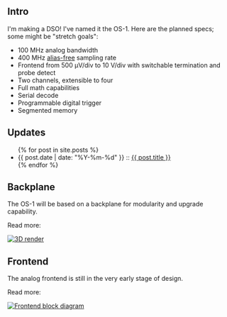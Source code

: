---
---
## Intro
I'm making a DSO! I've named it the OS-1. Here are the planned specs; some
might be "stretch goals":

* 100 MHz analog bandwidth
* 400 MHz [alias-free](aliasfree.html) sampling rate
* Frontend from 500 µV/div to 10 V/div with switchable termination and probe detect
* Two channels, extensible to four
* Full math capabilities
* Serial decode
* Programmable digital trigger
* Segmented memory

## Updates
<ul>
  {% for post in site.posts %}
    <li>
        {{ post.date | date: "%Y-%m-%d" }} :: <a href="{{ site.baseurl }}{{ post.url }}">{{ post.title }}</a>
    </li>
  {% endfor %}
</ul>


## Backplane
The OS-1 will be based on a backplane for modularity and upgrade capability.

Read more:

[![3D render](https://raw.githubusercontent.com/cpavlina/os/master/Backplane/renders/3d-small.png)](backplane.html)

## Frontend
The analog frontend is still in the very early stage of design.

Read more:

[![Frontend block diagram](https://raw.githubusercontent.com/cpavlina/os/master/Frontend/Planning/BlockDiag.png)](frontend.html)
